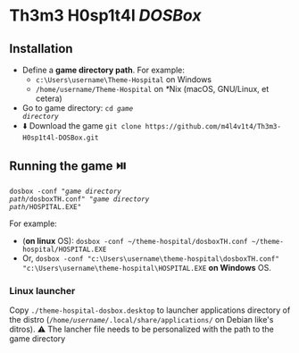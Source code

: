 # Th3m3 H0sp1t4l *DOSBox*

## Installation

- Define a **game directory path**. For example:
  - `c:\Users\username\Theme-Hospital` on Windows
  - `/home/username/Theme-Hospital` on <var>*</var>Nix (macOS, GNU/Linux, <span lang="lt">et cetera</span>)
- Go to game directory: <code><kbd>cd <var>game directory</var></kbd></code>
- ⬇️ Download the game `git clone https://github.com/m4l4v1t4/Th3m3-H0sp1t4l-DOSBox.git`


## Running the game ⏯️

<code><kbd>dosbox -conf "<var>game directory path<var>/</var></var>dosboxTH.conf" "<var>game directory path<var>/</var></var>HOSPITAL.EXE"</kbd></code>

For example:
- (**on linux** OS): `dosbox -conf ~/theme-hospital/dosboxTH.conf ~/theme-hospital/HOSPITAL.EXE`
- Or, `dosbox -conf "c:\Users\username\theme-hospital\dosboxTH.conf" "c:\Users\username\theme-hospital\HOSPITAL.EXE` **on Windows** OS.

### Linux launcher

Copy `./theme-hospital-dosbox.desktop` to launcher applications directory of the distro (<code><kbd>/home/<var>username</var>/.local/share/applications/</kbd></code> on Debian like's ditros). ⚠️ The lancher file needs to be personalized with the path to the game directory